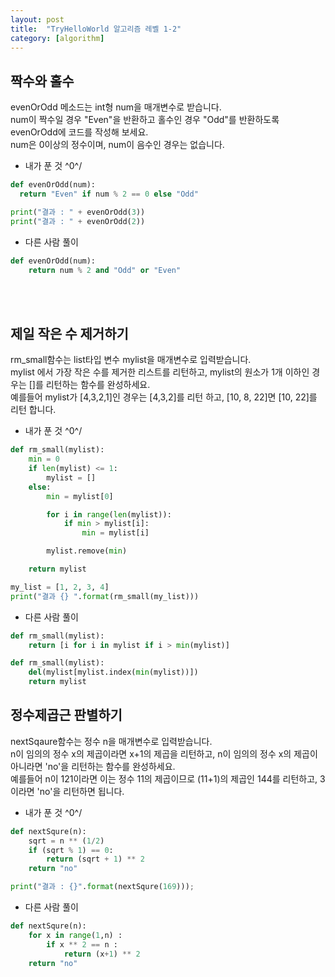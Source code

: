 ```yaml
---
layout: post
title:  "TryHelloWorld 알고리즘 레벨 1-2"
category: [algorithm]
---
```


## 짝수와 홀수
evenOrOdd 메소드는 int형 num을 매개변수로 받습니다.<br>
num이 짝수일 경우 "Even"을 반환하고 홀수인 경우 "Odd"를 반환하도록 evenOrOdd에 코드를 작성해 보세요.<br>
num은 0이상의 정수이며, num이 음수인 경우는 없습니다.

- 내가 푼 것 ^0^/

```python
def evenOrOdd(num):
  return "Even" if num % 2 == 0 else "Odd"

print("결과 : " + evenOrOdd(3))
print("결과 : " + evenOrOdd(2))
```

- 다른 사람 풀이

```python
def evenOrOdd(num):
    return num % 2 and "Odd" or "Even"
```
<br><br>

## 제일 작은 수 제거하기
rm_small함수는 list타입 변수 mylist을 매개변수로 입력받습니다.<br>
mylist 에서 가장 작은 수를 제거한 리스트를 리턴하고, mylist의 원소가 1개 이하인 경우는 []를 리턴하는 함수를 완성하세요.<br>
예를들어 mylist가 [4,3,2,1]인 경우는 [4,3,2]를 리턴 하고, [10, 8, 22]면 [10, 22]를 리턴 합니다.

- 내가 푼 것 ^0^/

```python
def rm_small(mylist):
    min = 0
    if len(mylist) <= 1:
    	mylist = []
    else:
        min = mylist[0]

        for i in range(len(mylist)):
            if min > mylist[i]:
                min = mylist[i]

        mylist.remove(min)

    return mylist

my_list = [1, 2, 3, 4]
print("결과 {} ".format(rm_small(my_list)))
```

- 다른 사람 풀이

```python
def rm_small(mylist):
    return [i for i in mylist if i > min(mylist)]
```

```python
def rm_small(mylist):
    del(mylist[mylist.index(min(mylist))])
    return mylist
```


## 정수제곱근 판별하기
nextSqaure함수는 정수 n을 매개변수로 입력받습니다.<br>
n이 임의의 정수 x의 제곱이라면 x+1의 제곱을 리턴하고, n이 임의의 정수 x의 제곱이 아니라면 'no'을 리턴하는 함수를 완성하세요.<br>
예를들어 n이 121이라면 이는 정수 11의 제곱이므로 (11+1)의 제곱인 144를 리턴하고, 3이라면 'no'을 리턴하면 됩니다.

- 내가 푼 것 ^0^/

```python
def nextSqure(n):
    sqrt = n ** (1/2)
    if (sqrt % 1) == 0:
    	return (sqrt + 1) ** 2
    return "no"

print("결과 : {}".format(nextSqure(169)));
```

- 다른 사람 풀이

```python
def nextSqure(n):
    for x in range(1,n) :
        if x ** 2 == n :
            return (x+1) ** 2
    return "no"
```
